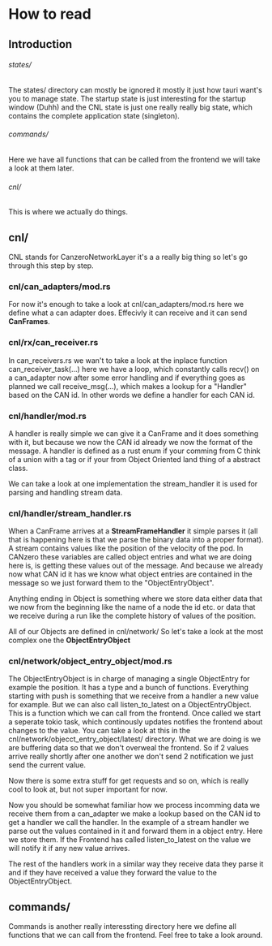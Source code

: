 

# How to read

## Introduction

###### states/
The states/ directory can mostly be ignored it mostly
it just how tauri want's you to manage state. The 
startup state is just interesting for the startup 
window (Duhh) and the CNL state is just one really really big 
state, which contains the complete application state (singleton). 


###### commands/
Here we have all functions that can be called from the frontend
we will take a look at them later.

###### cnl/
This is where we actually do things.


## cnl/
CNL stands for CanzeroNetworkLayer it's a a really big thing
so let's go through this step by step. 

### cnl/can_adapters/mod.rs
For now it's enough to take a look at cnl/can_adapters/mod.rs
here we define what a can adapter does. Effecivly 
it can receive and it can send **CanFrames**.

### cnl/rx/can_receiver.rs
In can_receivers.rs we wan't to take a look at the
inplace function can_receiver_task(...) here we have a 
loop, which constantly calls recv() on a can_adapter 
now after some error handling and if everything goes as
planned we call receive_msg(...), which makes a lookup for a
"Handler" based on the CAN id. In other words we 
define a handler for each CAN id. 

### cnl/handler/mod.rs
A handler is really simple we can give it a CanFrame and it 
does something with it, but because we now 
the CAN id already we now the format of
the message. A handler is defined 
as a rust enum if your comming from C think of
a union with a tag or if your from Object Oriented 
land thing of a abstract class.

We can take a look at one implementation the stream_handler
it is used for parsing and handling stream data.

### cnl/handler/stream_handler.rs
When a CanFrame arrives at a **StreamFrameHandler** it 
simple parses it (all that is happening here is that we parse
the binary data into a proper format). A stream contains 
values like the position of the velocity of the pod. 
In CANzero these variables are called object entries and 
what we are doing here is, is getting these values out of the 
message. And because we already now what CAN id it has 
we know what object entries are contained in the message
so we just forward them to the "ObjectEntryObject". 

Anything ending in Object is something where we store 
data either data that we now from the beginning like 
the name of a node the id etc. or data that we receive 
during a run like the complete history of values of the 
position. 

All of our Objects are defined in cnl/network/
So let's take a look at the most complex one the 
**ObjectEntryObject**

### cnl/network/object_entry_object/mod.rs
The ObjectEntryObject is in charge of managing a
single ObjectEntry for example the position. It has a type 
and a bunch of functions. Everything starting with 
push is something that we receive from a handler a new value
for example. But we can also call listen_to_latest 
on a ObjectEntryObject. This is a function which we can call
from the frontend. Once called we start a seperate
tokio task, which continously updates notifies the frontend
about changes to the value. You can take a look at this 
in the cnl/network/objecct_entry_object/latest/
directory. What we are doing is we are buffering data
so that we don't overweal the frontend. So if 2 values arrive 
really shortly after one another we don't send 2 notification 
we just send the current value. 

Now there is some extra stuff for get requests and so on,
which is really cool to look at, but not super important for
now. 


Now you should be somewhat familiar how we process incomming 
data we receive them from a can_adapter we make a lookup
based on the CAN id to get a handler we call the handler. 
In the example of a stream handler we parse out the values 
contained in it and forward them in a object entry. Here we 
store them. If the Frontend has called listen_to_latest
on the value we will notify it if any new value arrives.

The rest of the handlers work in a similar way they
receive data they parse it and if they have received a 
value they forward the value to the ObjectEntryObject.


## commands/
Commands is another really interessting directory
here we define all functions that we can call from the 
frontend. Feel free to take a look around.


